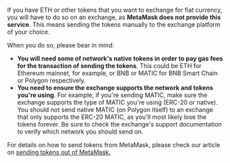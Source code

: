 If you have ETH or other tokens that you want to exchange for fiat currency, you will have to do so on an exchange, as **MetaMask does not provide this service**. This means sending the tokens manually to the exchange platform of your choice. 


When you do so, please bear in mind:


* **You will need some of network's native tokens in order to pay gas fees for the transaction of sending the tokens**. This could be ETH for Ethereum mainnet, for example, or BNB or MATIC for BNB Smart Chain or Polygon respectively.
* **You need to ensure the exchange supports the network and tokens you're using**. For example, if you're sending MATIC, make sure the exchange supports the type of MATIC you're using (ERC-20 or native). You should not send native MATIC (on Polygon itself) to an exchange that only supports the ERC-20 MATIC, as you'll most likely lose the tokens forever. Be sure to check the exchange's support documentation to verify which network you should send on.


For details on how to send tokens from MetaMask, please check our article on [sending tokens out of MetaMask.](https://support.metamask.io/hc/en-us/articles/360015488931-How-to-send-ETH-and-ERC-20-tokens-from-your-MetaMask-Wallet)

